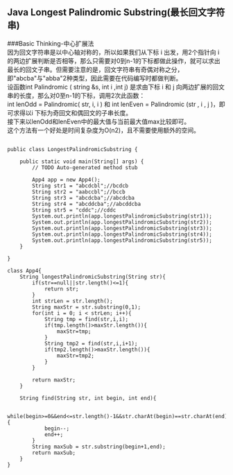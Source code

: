 ## Java Longest Palindromic Substring(最长回文字符串)
      
###Basic Thinking-中心扩展法               
因为回文字符串是以中心轴对称的，所以如果我们从下标 i 出发，用2个指针向 i 的两边扩展判断是否相等，那么只需要对0到n-1的下标都做此操作，就可以求出最长的回文子串。但需要注意的是，回文字符串有奇偶对称之分，即"abcba"与"abba"2种类型，因此需要在代码编写时都做判断。                      
设函数int Palindromic ( string &s, int i ,int j) 是求由下标 i 和 j 向两边扩展的回文串的长度，那么对0至n-1的下标，调用2次此函数：                        
int lenOdd =  Palindromic( str, i, i ) 和 int lenEven = Palindromic (str , i , j )，即可求得以i 下标为奇回文和偶回文的子串长度。             
接下来以lenOdd和lenEven中的最大值与当前最大值max比较即可。               
这个方法有一个好处是时间复杂度为O(n2)，且不需要使用额外的空间。                                      
              
                                         
```

public class LongestPalindromicSubstring {

	public static void main(String[] args) {
		// TODO Auto-generated method stub
		
		App4 app = new App4();
		String str1 = "abcdcbl";//bcdcb
		String str2 = "aabccbl";//bccb
		String str3 = "abcdcba";//abcdcba
		String str4 = "abcddcba";//abcddcba
		String str5 = "cddc";//cddc
		System.out.println(app.longestPalindromicSubstring(str1));
		System.out.println(app.longestPalindromicSubstring(str2));
		System.out.println(app.longestPalindromicSubstring(str3));
		System.out.println(app.longestPalindromicSubstring(str4));
		System.out.println(app.longestPalindromicSubstring(str5));
	}

}

class App4{
	String longestPalindromicSubstring(String str){
		if(str==null||str.length()<=1){
			return str;
		}
		int strLen = str.length();
		String maxStr = str.substring(0,1);
		for(int i = 0; i < strLen; i++){
			String tmp = find(str,i,i);
			if(tmp.length()>maxStr.length()){
				maxStr=tmp;
			}
			String tmp2 = find(str,i,i+1);
			if(tmp2.length()>maxStr.length()){
				maxStr=tmp2;
			}
		}
		
		return maxStr;
	}
	
	String find(String str, int begin, int end){
		
		while(begin>=0&&end<=str.length()-1&&str.charAt(begin)==str.charAt(end)){
			begin--;
			end++;
		}
		String maxSub = str.substring(begin+1,end);
		return maxSub;
	}
}


```         
      

